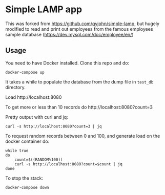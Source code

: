 # Simple LAMP app
This was forked from https://github.com/qyjohn/simple-lamp, but hugely modified to read and print out employees from the famous employees sample database (https://dev.mysql.com/doc/employee/en/)

## Usage
You need to have Docker installed. Clone this repo and do:
```
docker-compose up
```
It takes a while to populate the database from the dump file in `test_db` directory.

Load http://localhost:8080

To get more or less than 10 records do http://localhost:8080?count=3

Pretty output with curl and jq:
```
curl -s http://localhost:8080?count=3 | jq
```

To request random records between 0 and 100, and generate load on the docker container do:
```
while true
do
    count=$((RANDOM%100))
    curl -s http://localhost:8080?count=$count | jq
done
```

To stop the stack:
```
docker-compose down
```